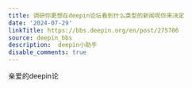 ```yaml
---
title: 调研你更想在deepin论坛看到什么类型的新闻呢你来决定
date: '2024-07-29'
linkTitle: https://bbs.deepin.org/en/post/275706
source: deepin_bbs
description:  deepin小助手 
disable_comments: true
---
```

亲爱的deepin论
